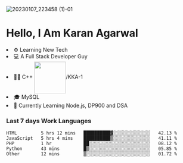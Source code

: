 ![20230107_223458 (1)-01](https://user-images.githubusercontent.com/85556603/212357966-4002f7aa-471b-4b3c-923d-f2b0d543cad5.jpeg)


<h1>Hello, I Am Karan Agarwal</h1>
<li>⚙ Learning New Tech</li>
<li>💻 A Full Stack Developer Guy</li>
<li>👨‍💻 C++ <img align="center" width="85" src="https://img.shields.io/badge/-LeetCode-FFA116?style=for-the-badge&logo=LeetCode&logoColor=black"/>/KKA-1</li> 
<li>🎓 MySQL 
<li>🙌 Currently Learning Node.js, DP900 and DSA</li>  
   
<h3>Last 7 days Work Languages </h3> 
     
<!--START_SECTION:waka-->

```text
HTML         5 hrs 12 mins   ██████████▓░░░░░░░░░░░░░░   42.13 %
JavaScript   5 hrs 4 mins    ██████████▒░░░░░░░░░░░░░░   41.11 %
PHP          1 hr            ██░░░░░░░░░░░░░░░░░░░░░░░   08.12 %
Python       43 mins         █▒░░░░░░░░░░░░░░░░░░░░░░░   05.85 %
Other        12 mins         ▒░░░░░░░░░░░░░░░░░░░░░░░░   01.72 %
```

<!--END_SECTION:waka-->
